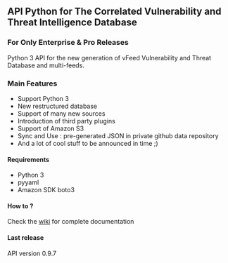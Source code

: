 ## API Python for The Correlated Vulnerability and Threat Intelligence Database
### For Only Enterprise & Pro Releases


Python 3 API for the new generation of vFeed Vulnerability and Threat Database and multi-feeds.

### Main Features
* Support Python 3
* New restructured database
* Support of many new sources
* Introduction of third party plugins
* Support of Amazon S3
* Sync and Use : pre-generated JSON in private github data repository
* And a lot of cool stuff to be announced in time ;)

#### Requirements
* Python 3
* pyyaml
* Amazon SDK boto3

#### How to ?
Check the [wiki](https://github.com/vfeedio/pyvfeed/wiki) for complete documentation

#### Last release
API version 0.9.7